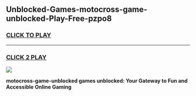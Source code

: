 
## Unblocked-Games-motocross-game-unblocked-Play-Free-pzpo8
<h3>
<a href="https://premium76.site?title=motocross-game-unblocked&ref=18A1">CLICK TO PLAY</a></h3>
<hr>

<h3>
<a href="https://premium76.site?title=motocross-game-unblocked&ref=18A1">CLICK 2 PLAY</a>
  
</h3>

<a href="https://premium76.site?title=motocross-game-unblocked&ref=18A1"><img src="https://clearcache.store/games.png"></a>


**motocross-game-unblocked games unblocked: Your Gateway to Fun and Accessible Online Gaming**
